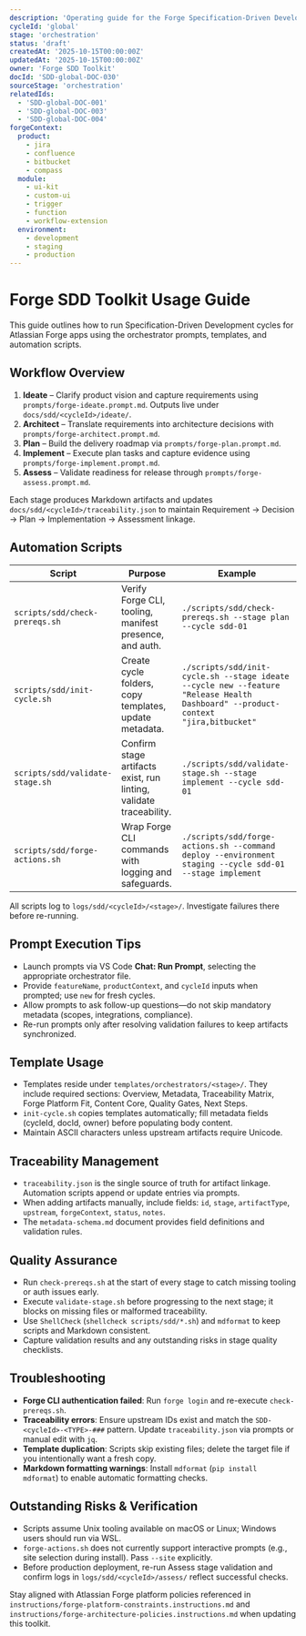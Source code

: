 ```yaml
---
description: 'Operating guide for the Forge Specification-Driven Development toolkit'
cycleId: 'global'
stage: 'orchestration'
status: 'draft'
createdAt: '2025-10-15T00:00:00Z'
updatedAt: '2025-10-15T00:00:00Z'
owner: 'Forge SDD Toolkit'
docId: 'SDD-global-DOC-030'
sourceStage: 'orchestration'
relatedIds:
  - 'SDD-global-DOC-001'
  - 'SDD-global-DOC-003'
  - 'SDD-global-DOC-004'
forgeContext:
  product:
    - jira
    - confluence
    - bitbucket
    - compass
  module:
    - ui-kit
    - custom-ui
    - trigger
    - function
    - workflow-extension
  environment:
    - development
    - staging
    - production
---
```


# Forge SDD Toolkit Usage Guide

This guide outlines how to run Specification-Driven Development cycles for Atlassian Forge apps using the orchestrator prompts, templates, and automation scripts.

## Workflow Overview
1. **Ideate** – Clarify product vision and capture requirements using `prompts/forge-ideate.prompt.md`. Outputs live under `docs/sdd/<cycleId>/ideate/`.
2. **Architect** – Translate requirements into architecture decisions with `prompts/forge-architect.prompt.md`.
3. **Plan** – Build the delivery roadmap via `prompts/forge-plan.prompt.md`.
4. **Implement** – Execute plan tasks and capture evidence using `prompts/forge-implement.prompt.md`.
5. **Assess** – Validate readiness for release through `prompts/forge-assess.prompt.md`.

Each stage produces Markdown artifacts and updates `docs/sdd/<cycleId>/traceability.json` to maintain Requirement → Decision → Plan → Implementation → Assessment linkage.

## Automation Scripts
| Script | Purpose | Example |
| --- | --- | --- |
| `scripts/sdd/check-prereqs.sh` | Verify Forge CLI, tooling, manifest presence, and auth. | `./scripts/sdd/check-prereqs.sh --stage plan --cycle sdd-01` |
| `scripts/sdd/init-cycle.sh` | Create cycle folders, copy templates, update metadata. | `./scripts/sdd/init-cycle.sh --stage ideate --cycle new --feature "Release Health Dashboard" --product-context "jira,bitbucket"` |
| `scripts/sdd/validate-stage.sh` | Confirm stage artifacts exist, run linting, validate traceability. | `./scripts/sdd/validate-stage.sh --stage implement --cycle sdd-01` |
| `scripts/sdd/forge-actions.sh` | Wrap Forge CLI commands with logging and safeguards. | `./scripts/sdd/forge-actions.sh --command deploy --environment staging --cycle sdd-01 --stage implement` |

All scripts log to `logs/sdd/<cycleId>/<stage>/`. Investigate failures there before re-running.

## Prompt Execution Tips
- Launch prompts via VS Code **Chat: Run Prompt**, selecting the appropriate orchestrator file.
- Provide `featureName`, `productContext`, and `cycleId` inputs when prompted; use `new` for fresh cycles.
- Allow prompts to ask follow-up questions—do not skip mandatory metadata (scopes, integrations, compliance).
- Re-run prompts only after resolving validation failures to keep artifacts synchronized.

## Template Usage
- Templates reside under `templates/orchestrators/<stage>/`. They include required sections: Overview, Metadata, Traceability Matrix, Forge Platform Fit, Content Core, Quality Gates, Next Steps.
- `init-cycle.sh` copies templates automatically; fill metadata fields (cycleId, docId, owner) before populating body content.
- Maintain ASCII characters unless upstream artifacts require Unicode.

## Traceability Management
- `traceability.json` is the single source of truth for artifact linkage. Automation scripts append or update entries via prompts.
- When adding artifacts manually, include fields: `id`, `stage`, `artifactType`, `upstream`, `forgeContext`, `status`, `notes`.
- The `metadata-schema.md` document provides field definitions and validation rules.

## Quality Assurance
- Run `check-prereqs.sh` at the start of every stage to catch missing tooling or auth issues early.
- Execute `validate-stage.sh` before progressing to the next stage; it blocks on missing files or malformed traceability.
- Use `ShellCheck` (`shellcheck scripts/sdd/*.sh`) and `mdformat` to keep scripts and Markdown consistent.
- Capture validation results and any outstanding risks in stage quality checklists.

## Troubleshooting
- **Forge CLI authentication failed**: Run `forge login` and re-execute `check-prereqs.sh`.
- **Traceability errors**: Ensure upstream IDs exist and match the `SDD-<cycleId>-<TYPE>-###` pattern. Update `traceability.json` via prompts or manual edit with `jq`.
- **Template duplication**: Scripts skip existing files; delete the target file if you intentionally want a fresh copy.
- **Markdown formatting warnings**: Install `mdformat` (`pip install mdformat`) to enable automatic formatting checks.

## Outstanding Risks & Verification
- Scripts assume Unix tooling available on macOS or Linux; Windows users should run via WSL.
- `forge-actions.sh` does not currently support interactive prompts (e.g., site selection during install). Pass `--site` explicitly.
- Before production deployment, re-run Assess stage validation and confirm logs in `logs/sdd/<cycleId>/assess/` reflect successful checks.

Stay aligned with Atlassian Forge platform policies referenced in `instructions/forge-platform-constraints.instructions.md` and `instructions/forge-architecture-policies.instructions.md` when updating this toolkit.
